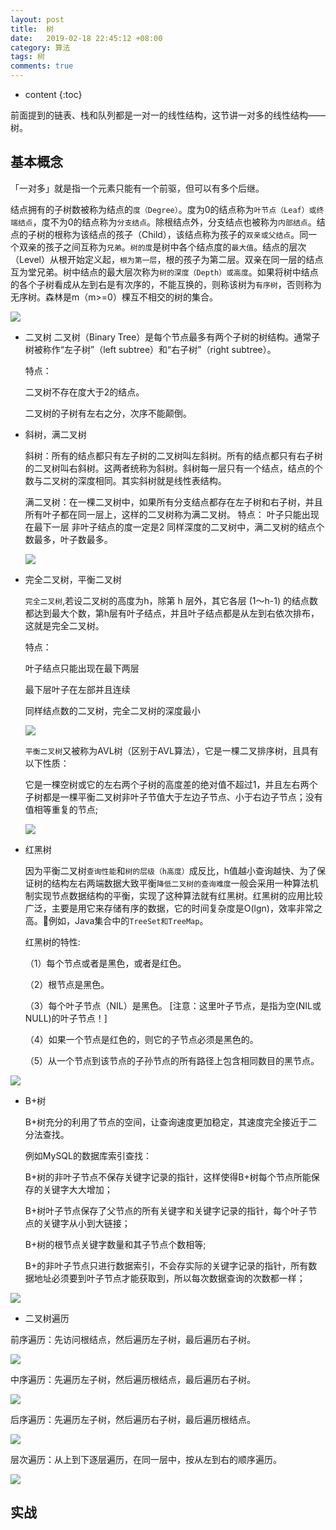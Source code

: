 ```yaml
---
layout: post
title:  树
date:   2019-02-18 22:45:12 +08:00
category: 算法
tags: 树
comments: true
---
```


* content
{:toc}

前面提到的链表、栈和队列都是一对一的线性结构，这节讲一对多的线性结构——树。








## 基本概念

  「一对多」就是指一个元素只能有一个前驱，但可以有多个后继。

  结点拥有的子树数被称为结点的`度（Degree）`。度为0的结点称为`叶节点（Leaf）或终端结点`，度不为0的结点称为`分支结点`。除根结点外，分支结点也被称为`内部结点`。结点的子树的根称为该结点的孩子（Child），该结点称为孩子的`双亲或父结点`。同一个双亲的孩子之间互称为`兄弟`。`树的度`是树中各个结点度的`最大值`。结点的层次（Level）从根开始定义起，`根为第一层`，根的孩子为第二层。双亲在同一层的结点互为堂兄弟。树中结点的最大层次称为`树的深度（Depth）或高度`。如果将树中结点的各个子树看成从左到右是有次序的，不能互换的，则称该树为`有序树`，否则称为无序树。森林是m（m>=0）棵互不相交的树的集合。

![](https://raw.githubusercontent.com/qiuyadongsite/qiuyadongsite.github.io/master/_posts/images/tree1.png)

- 二叉树
  二叉树（Binary Tree）是每个节点最多有两个子树的树结构。通常子树被称作“左子树”（left subtree）和“右子树”（right subtree）。

  特点：

  二叉树不存在度大于2的结点。

  二叉树的子树有左右之分，次序不能颠倒。

- 斜树，满二叉树

  斜树：所有的结点都只有左子树的二叉树叫左斜树。所有的结点都只有右子树的二叉树叫右斜树。这两者统称为斜树。斜树每一层只有一个结点，结点的个数与二叉树的深度相同。其实斜树就是线性表结构。  

  满二叉树：在一棵二叉树中，如果所有分支结点都存在左子树和右子树，并且所有叶子都在同一层上，这样的二叉树称为满二叉树。
  特点：
  叶子只能出现在最下一层
  非叶子结点的度一定是2
  同样深度的二叉树中，满二叉树的结点个数最多，叶子数最多。

  ![](https://raw.githubusercontent.com/qiuyadongsite/qiuyadongsite.github.io/master/_posts/images/twotree.png)



- 完全二叉树，平衡二叉树

  `完全二叉树`,若设二叉树的高度为h，除第 h 层外，其它各层 (1～h-1) 的结点数都达到最大个数，第h层有叶子结点，并且叶子结点都是从左到右依次排布，这就是完全二叉树。

  特点：

  叶子结点只能出现在最下两层

  最下层叶子在左部并且连续

  同样结点数的二叉树，完全二叉树的深度最小

  ![](https://raw.githubusercontent.com/qiuyadongsite/qiuyadongsite.github.io/master/_posts/images/totaltree1.png)

  `平衡二叉树`又被称为AVL树（区别于AVL算法），它是一棵二叉排序树，且具有以下性质：

  它是一棵空树或它的左右两个子树的高度差的绝对值不超过1，并且左右两个子树都是一棵平衡二叉树非叶子节值大于左边子节点、小于右边子节点；没有值相等重复的节点;

  ![](https://raw.githubusercontent.com/qiuyadongsite/qiuyadongsite.github.io/master/_posts/images/banlancetree1.png)

- 红黑树

  因为平衡二叉树`查询性能`和`树的层级（h高度）`成反比，h值越小查询越快、为了保证树的结构左右两端数据大致平衡`降低二叉树的查询难度`一般会采用一种算法机制实现节点数据结构的平衡，实现了这种算法就有红黑树。红黑树的应用比较广泛，主要是用它来存储有序的数据，它的时间复杂度是O(lgn)，效率非常之高。例如，Java集合中的`TreeSet和TreeMap`。

  红黑树的特性:

  （1）每个节点或者是黑色，或者是红色。

  （2）根节点是黑色。

  （3）每个叶子节点（NIL）是黑色。 [注意：这里叶子节点，是指为空(NIL或NULL)的叶子节点！]

  （4）如果一个节点是红色的，则它的子节点必须是黑色的。

  （5）从一个节点到该节点的子孙节点的所有路径上包含相同数目的黑节点。

![](https://raw.githubusercontent.com/qiuyadongsite/qiuyadongsite.github.io/master/_posts/images/redblack1.png)

- B+树

  B+树充分的利用了节点的空间，让查询速度更加稳定，其速度完全接近于二分法查找。

  例如MySQL的数据库索引查找：

  B+树的非叶子节点不保存关键字记录的指针，这样使得B+树每个节点所能保存的关键字大大增加；

  B+树叶子节点保存了父节点的所有关键字和关键字记录的指针，每个叶子节点的关键字从小到大链接；

  B+树的根节点关键字数量和其子节点个数相等;

  B+的非叶子节点只进行数据索引，不会存实际的关键字记录的指针，所有数据地址必须要到叶子节点才能获取到，所以每次数据查询的次数都一样；

![](https://raw.githubusercontent.com/qiuyadongsite/qiuyadongsite.github.io/master/_posts/images/baddtree1.png)

- 二叉树遍历

前序遍历：先访问根结点，然后遍历左子树，最后遍历右子树。

![](https://raw.githubusercontent.com/qiuyadongsite/qiuyadongsite.github.io/master/_posts/images/qianxu1.png)

中序遍历：先遍历左子树，然后遍历根结点，最后遍历右子树。

![](https://raw.githubusercontent.com/qiuyadongsite/qiuyadongsite.github.io/master/_posts/images/zhongxu1.png)

后序遍历：先遍历左子树，然后遍历右子树，最后遍历根结点。

![](https://raw.githubusercontent.com/qiuyadongsite/qiuyadongsite.github.io/master/_posts/images/houxu1.png)

层次遍历：从上到下逐层遍历，在同一层中，按从左到右的顺序遍历。

![](https://raw.githubusercontent.com/qiuyadongsite/qiuyadongsite.github.io/master/_posts/images/cengci1.png)

## 实战

